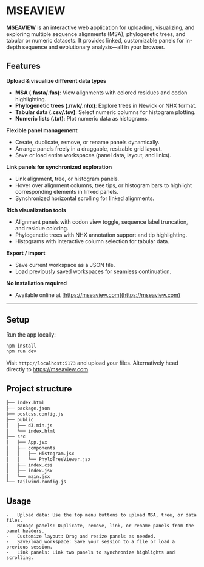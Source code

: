 # MSEAVIEW

**MSEAVIEW** is an interactive web application for uploading, visualizing, and exploring multiple sequence alignments (MSA), phylogenetic trees, and tabular or numeric datasets. It provides linked, customizable panels for in-depth sequence and evolutionary analysis—all in your browser.

## Features

 **Upload & visualize different data types**
- **MSA (.fasta/.fas)**: View alignments with colored residues and codon highlighting.
- **Phylogenetic trees (.nwk/.nhx)**: Explore trees in Newick or NHX format.
- **Tabular data (.csv/.tsv)**: Select numeric columns for histogram plotting.
- **Numeric lists (.txt)**: Plot numeric data as histograms.

 **Flexible panel management**
- Create, duplicate, remove, or rename panels dynamically.
- Arrange panels freely in a draggable, resizable grid layout.
- Save or load entire workspaces (panel data, layout, and links).

 **Link panels for synchronized exploration**
- Link alignment, tree, or histogram panels.
- Hover over alignment columns, tree tips, or histogram bars to highlight corresponding elements in linked panels.
- Synchronized horizontal scrolling for linked alignments.

 **Rich visualization tools**
- Alignment panels with codon view toggle, sequence label truncation, and residue coloring.
- Phylogenetic trees with NHX annotation support and tip highlighting.
- Histograms with interactive column selection for tabular data.

 **Export / import**
- Save current workspace as a JSON file.
- Load previously saved workspaces for seamless continuation.

 **No installation required**
- Available online at [https://mseaview.com](https://mseaview.com)

---

## Setup

Run the app locally:

```bash
npm install
npm run dev
```

Visit `http://localhost:5173` and upload your files. Alternatively head directly to https://mseaview.com

## Project structure

```bash
├── index.html
├── package.json
├── postcss.config.js
├── public
│   ├── d3.min.js
│   └── index.html
├── src
│   ├── App.jsx
│   ├── components
│   │   ├── Histogram.jsx
│   │   └── PhyloTreeViewer.jsx
│   ├── index.css
│   ├── index.jsx
│   └── main.jsx
└── tailwind.config.js
```

## Usage
	-	Upload data: Use the top menu buttons to upload MSA, tree, or data files.
	-	Manage panels: Duplicate, remove, link, or rename panels from the panel headers.
	-	Customize layout: Drag and resize panels as needed.
	-	Save/load workspace: Save your session to a file or load a previous session.
	-	Link panels: Link two panels to synchronize highlights and scrolling.
